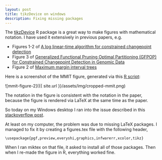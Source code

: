 ```yaml
---
layout: post
title: tikzDevice on windows
description: Fixing missing packages
---
```


The [tikzDevice](https://CRAN.R-project.org/package=tikzDevice) R
package is a great way to make figures with mathematical notation. I
have used it extensively in previous papers, e.g. 

* Figures 1-2 of [A log linear-time algorithm for constrained
  changepoint detection](https://arxiv.org/abs/1703.03352)
* Figure 3 of [Generalized Functional Pruning Optimal Partitioning
  (GFPOP) for Constrained Changepoint Detection in Genomic
  Data](https://arxiv.org/abs/1810.00117)
* Figure 2 of [Maximum margin interval
  trees](http://papers.nips.cc/paper/7080-maximum-margin-interval-trees)
  
Here is a screenshot of the MMIT figure, generated via this [R
script](https://github.com/tdhock/mmit-paper/blob/master/figure-algorithm-steps.R):

![mmit-figure-2]({{ site.url }}/assets/img/cropped-mmit.png)

The notation in the figure is consistent with the notation in the
paper, because the figure is rendered via LaTeX at the same time as
the paper.

So today on my Windows desktop I ran into the issue described in this
[stackoverflow
post](https://stackoverflow.com/questions/51023447/r-tikzdevice-cannot-find-latex).

At least on my computer, the problem was due to missing LaTeX
packages. I managed to fix it by creating a figures.tex file with the
following header,

```
\usepackage{pgf,preview,everyshi,graphics,infwarerr,xcolor,tikz}
```

When I ran miktex on that file, it asked to install all of those
packages. Then when I re-made the figure in R, everything worked fine.
